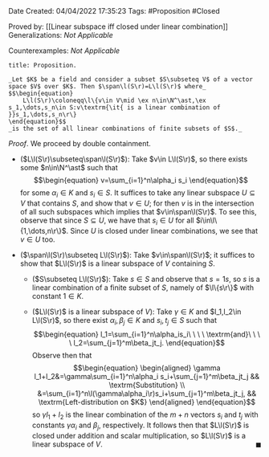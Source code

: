 <br />
<br />

Date Created: 04/04/2022 17:35:23
Tags: #Proposition #Closed

Proved by: [[Linear subspace iff closed under linear combination]]
Generalizations: _Not Applicable_

Counterexamples: _Not Applicable_

``` ad-Proposition
title: Proposition.

_Let $K$ be a field and consider a subset $S\subseteq V$ of a vector space $V$ over $K$. Then $\span\l(S\r)=L\l(S\r)$ where_
$$\begin{equation}
    L\l(S\r)\coloneqq\l\{v\in V\mid \ex n\in\N^\ast,\ex s_1,\dots,s_n\in S:v\textrm{\it{ is a linear combination of }}s_1,\dots,s_n\r\}
\end{equation}$$
_is the set of all linear combinations of finite subsets of $S$._

```

_Proof_. We proceed by double containment.
* ($L\l(S\r)\subseteq\span\l(S\r)$): Take $v\in L\l(S\r)$, so there exists some $n\in\N^\ast$ such that
$$\begin{equation}
    v=\sum_{i=1}^n\alpha_i s_i
\end{equation}$$
for some $\alpha_i\in K$ and $s_i\in S$. It suffices to take any linear subspace $U\subseteq V$ that contains $S$, and show that $v\in U$; for then $v$ is in the intersection of all such subspaces which implies that $v\in\span\l(S\r)$. To see this, observe that since $S\subseteq U$, we have that $s_i\in U$ for all $i\in\l\{1,\dots,n\r\}$. Since $U$ is closed under linear combinations, we see that $v\in U$ too.

* ($\span\l(S\r)\subseteq L\l(S\r)$): Take $v\in\span\l(S\r)$; it suffices to show that $L\l(S\r)$ is a linear subspace of $V$ containing $S$.
    * ($S\subseteq L\l(S\r)$): Take $s\in S$ and observe that $s=1s$, so $s$ is a linear combination of a finite subset of $S$, namely of $\l\{s\r\}$ with constant $1\in K$.

    * ($L\l(S\r)$ is a linear subspace of $V$): Take $\gamma\in K$ and $l_1,l_2\in L\l(S\r)$, so there exist $\alpha_i,\beta_j\in K$ and $s_i,t_j\in S$ such that$$\begin{equation}
        l_1=\sum_{i=1}^n\alpha_is_i\ \ \ \ \textrm{and}\ \ \ \ l_2=\sum_{j=1}^m\beta_jt_j.
    \end{equation}$$
    Observe then that$$\begin{equation}
        \begin{aligned}
            \gamma l_1+l_2&=\gamma\sum_{i=1}^n\alpha_i s_i+\sum_{j=1}^m\beta_jt_j && \textrm{Substitution} \\
            &=\sum_{i=1}^n\l(\gamma\alpha_i\r)s_i+\sum_{j=1}^m\beta_jt_j, && \textrm{Left-distribution on $K$}
        \end{aligned}
    \end{equation}$$
    so $\gamma l_1+l_2$ is the linear combination of the $m+n$ vectors $s_i$ and $t_j$ with constants $\gamma\alpha_i$ and $\beta_j$, respectively. It follows then that $L\l(S\r)$ is closed under addition and scalar multiplication, so $L\l(S\r)$ is a linear subspace of $V$.<span style="float:right;">$\blacksquare$</span>
